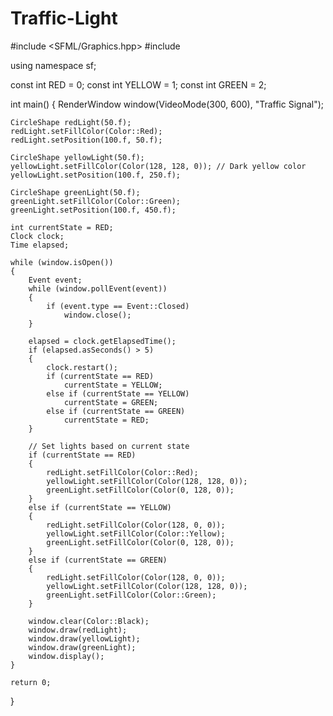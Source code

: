 # Traffic-Light
#include <SFML/Graphics.hpp>
#include <iostream>

using namespace sf;

const int RED = 0;
const int YELLOW = 1;
const int GREEN = 2;

int main()
{
    RenderWindow window(VideoMode(300, 600), "Traffic Signal");

    CircleShape redLight(50.f);
    redLight.setFillColor(Color::Red);
    redLight.setPosition(100.f, 50.f);

    CircleShape yellowLight(50.f);
    yellowLight.setFillColor(Color(128, 128, 0)); // Dark yellow color
    yellowLight.setPosition(100.f, 250.f);

    CircleShape greenLight(50.f);
    greenLight.setFillColor(Color::Green);
    greenLight.setPosition(100.f, 450.f);

    int currentState = RED;
    Clock clock;
    Time elapsed;

    while (window.isOpen())
    {
        Event event;
        while (window.pollEvent(event))
        {
            if (event.type == Event::Closed)
                window.close();
        }

        elapsed = clock.getElapsedTime();
        if (elapsed.asSeconds() > 5)
        {
            clock.restart();
            if (currentState == RED)
                currentState = YELLOW;
            else if (currentState == YELLOW)
                currentState = GREEN;
            else if (currentState == GREEN)
                currentState = RED;
        }

        // Set lights based on current state
        if (currentState == RED)
        {
            redLight.setFillColor(Color::Red);
            yellowLight.setFillColor(Color(128, 128, 0));
            greenLight.setFillColor(Color(0, 128, 0));
        }
        else if (currentState == YELLOW)
        {
            redLight.setFillColor(Color(128, 0, 0));
            yellowLight.setFillColor(Color::Yellow);
            greenLight.setFillColor(Color(0, 128, 0));
        }
        else if (currentState == GREEN)
        {
            redLight.setFillColor(Color(128, 0, 0));
            yellowLight.setFillColor(Color(128, 128, 0));
            greenLight.setFillColor(Color::Green);
        }

        window.clear(Color::Black);
        window.draw(redLight);
        window.draw(yellowLight);
        window.draw(greenLight);
        window.display();
    }

    return 0;
}
